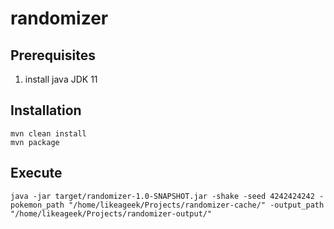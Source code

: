 # randomizer

## Prerequisites
1.  install java JDK 11

## Installation

    mvn clean install
    mvn package

## Execute

    java -jar target/randomizer-1.0-SNAPSHOT.jar -shake -seed 4242424242 -pokemon_path "/home/likeageek/Projects/randomizer-cache/" -output_path "/home/likeageek/Projects/randomizer-output/"